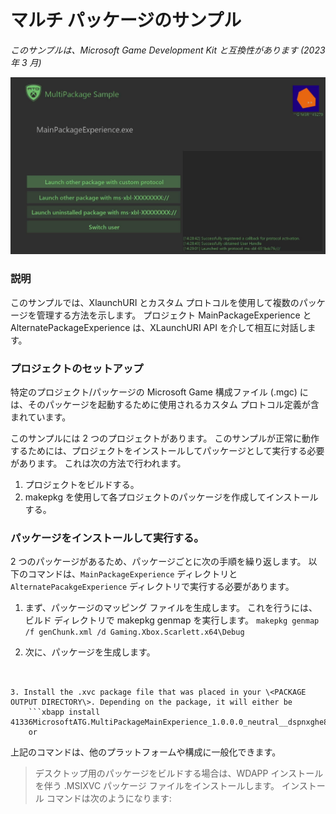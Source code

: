 # マルチ パッケージのサンプル

_このサンプルは、Microsoft Game Development Kit と互換性があります (2023 年 3 月)_

![画像](media/SampleImage.png)




### 説明

このサンプルでは、XlaunchURI とカスタム プロトコルを使用して複数のパッケージを管理する方法を示します。 プロジェクト MainPackageExperience と AlternatePackageExperience は、XLaunchURI API を介して相互に対話します。

### プロジェクトのセットアップ
特定のプロジェクト/パッケージの Microsoft Game 構成ファイル (.mgc) には、そのパッケージを起動するために使用されるカスタム プロトコル定義が含まれています。

このサンプルには 2 つのプロジェクトがあります。 このサンプルが正常に動作するためには、プロジェクトをインストールしてパッケージとして実行する必要があります。 これは次の方法で行われます。
1. プロジェクトをビルドする。
2. makepkg を使用して各プロジェクトのパッケージを作成してインストールする。

### パッケージをインストールして実行する。

2 つのパッケージがあるため、パッケージごとに次の手順を繰り返します。 以下のコマンドは、```MainPackageExperience``` ディレクトリと ```AlternatePacakgeExperience``` ディレクトリで実行する必要があります。

1. まず、パッケージのマッピング ファイルを生成します。 これを行うには、ビルド ディレクトリで makepkg genmap を実行します。
   ```makepkg genmap /f genChunk.xml /d Gaming.Xbox.Scarlett.x64\Debug```

2. 次に、パッケージを生成します。
```


3. Install the .xvc package file that was placed in your \<PACKAGE OUTPUT DIRECTORY\>. Depending on the package, it will either be
    ```xbapp install 41336MicrosoftATG.MultiPackageMainExperience_1.0.0.0_neutral__dspnxghe87tn0_xs.xvc```   
	or   
```


上記のコマンドは、他のプラットフォームや構成に一般化できます。

> デスクトップ用のパッケージをビルドする場合は、WDAPP インストールを伴う .MSIXVC パッケージ ファイルをインストールします。 インストール コマンドは次のようになります:

